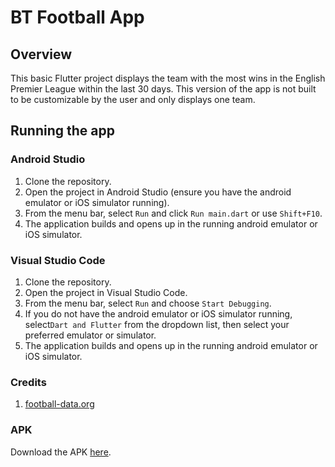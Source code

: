 # BT Football App

## Overview
This basic Flutter project displays the team with the most wins in the English Premier League within
the last 30 days. This version of the app is not built to be customizable by the user and only
displays one team.

## Running the app
### Android Studio
1. Clone the repository.
2. Open the project in Android Studio (ensure you have the android emulator or iOS simulator running).
3. From the menu bar, select `Run` and click `Run main.dart` or use `Shift+F10`.
4. The application builds and opens up in the running android emulator or iOS simulator.

### Visual Studio Code
1. Clone the repository.
2. Open the project in Visual Studio Code.
3. From the menu bar, select `Run` and choose `Start Debugging`.
4. If you do not have the android emulator or iOS simulator running, select`Dart and Flutter` from
the dropdown list, then select your preferred emulator or simulator.
5. The application builds and opens up in the running android emulator or iOS simulator.

### Credits
1. [football-data.org](https://www.football-data.org/)

### APK
Download the APK [here](bt_football.apk).
